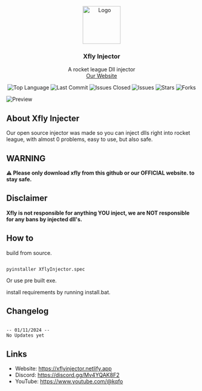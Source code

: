 <p align="center">
  <a href="https://github.com/XflyDeveloper/Xflyinjector">
    <img src="https://i.ibb.co/02JGst0/logo.png" alt="Logo" width="100" height="100">
  </a>
  <h3 align="center">Xfly Injector</h3>
  <p align="center">
    A rocket league Dll injector
    <br/>
    <a href="https://discord.gg/Mv4YQAK8F2">Our Website</a>
  </p>
</p>



<p align="center">
  <img src="https://img.shields.io/github/languages/top/Xflydeveloper/Xflyinjector" alt="Top Language">
  <img src="https://img.shields.io/github/last-commit/Xflydeveloper/Xflyinjector" alt="Last Commit">
  <img src="https://img.shields.io/github/issues-closed/Xflydeveloper/Xflyinjector" alt="Issues Closed">
  <img src="https://img.shields.io/github/issues/Xflydeveloper/Xflyinjector" alt="Issues">
  <img src="https://img.shields.io/github/stars/Xflydeveloper/Xflyinjector" alt="Stars">
  <img src="https://img.shields.io/github/forks/Xflydeveloper/Xflyinjector" alt="Forks">
</p>
<p><img src="https://i.ibb.co/PcZgF39/cc.jpg" alt="Preview"></p>

<h2 id="about">About Xfly Injecter</h2>
<p>Our open source injector was made so you can inject dlls right into rocket league, with almost 0 problems, easy to use, but also safe.</p>

<h2>WARNING</h2>
<p><strong>⚠️ Please only download xfly from this github or our OFFICIAL website. to stay safe.</strong></p>

<h2>Disclaimer</h2>
<p><strong>Xfly is not responsible for anything YOU inject, we are NOT responsible for any bans by injected dll's.</strong></p>

<h2>How to</h2>
<p>build from source.</p>
<pre><code>
pyinstaller XflyInjector.spec
</code></pre>
<p>Or use pre built exe.</p>
<p>install requirements by running install.bat.</p>




<h2>Changelog</h2>
<pre><code>
-- 01/11/2024 --
No Updates yet
</code></pre>

<h2>Links</h2>
<ul>
  <li>Website: <a href="https://xflyinjector.netlify.app/">https://xflyinjector.netlify.app</a></li>
  <li>Discord: <a href="https://discord.gg/Mv4YQAK8F2">https://discord.gg/Mv4YQAK8F2</a></li>
  <li>YouTube: <a href="https://www.youtube.com/@kqfo">https://www.youtube.com/@kqfo</a></li>
</ul>
